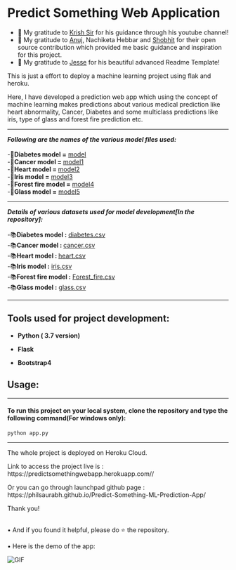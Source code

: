 # Predict Something Web Application

- 👯 My gratitude to [Krish Sir](https://github.com/krishnaik06) for his guidance through his youtube channel!
- 👯 My gratitude to [Anuj](https://github.com/anujvyas?tab=repositories), Nachiketa Hebbar and [Shobhit](https://github.com/shobhitsrivastava-ds) for their open source contribution which provided me basic guidance and inspiration for this project.
- 👯 My gratitude to [Jesse](https://github.com/codeSTACKr) for his beautiful advanced Readme Template!
<p> This is just a effort to deploy a machine learning project using flak and heroku.</p>
<p>Here, I have developed a prediction web app which using the concept of machine learning makes predictions about various medical prediction like heart abnormality, Cancer, Diabetes and some multiclass predictions like iris, type of glass and forest fire prediction etc.</p>

<hr>

_**Following are the names of the various model files used:**_
<br>
<br>
-📕<b>Diabetes model =</b>  [model](https://github.com/philsaurabh/Predict-Something-ML-Prediction-App/blob/master/model.py) 
<br>
-📕<b>Cancer model = </b>  [model1](https://github.com/philsaurabh/Predict-Something-ML-Prediction-App/blob/master/model1.py)
<br>
-📕<b>Heart model = </b>  [model2](https://github.com/philsaurabh/Predict-Something-ML-Prediction-App/blob/master/model2.py)
<br>
-📕<b>Iris model =</b> [model3](https://github.com/philsaurabh/Predict-Something-ML-Prediction-App/blob/master/model3.py) 
<br>
-📕<b>Forest fire model =</b> [model4](https://github.com/philsaurabh/Predict-Something-ML-Prediction-App/blob/master/model4.py)
<br>
-📕<b>Glass model =</b> [model5](https://github.com/philsaurabh/Predict-Something-ML-Prediction-App/blob/master/model5.py)

<hr>

_**Details of various datasets used for model development[In the repository]:**_
<br>
<br>
-📚<b>Diabetes model :</b>  [diabetes.csv](https://github.com/philsaurabh/Predict-Something-ML-Prediction-App/blob/master/diabetes.csv) 
<br>
-📚<b>Cancer model : </b>  [cancer.csv](https://github.com/philsaurabh/Predict-Something-ML-Prediction-App/blob/master/cancer.csv)
<br>
-📚<b>Heart model : </b>  [heart.csv](https://github.com/philsaurabh/Predict-Something-ML-Prediction-App/blob/master/heart.csv)
<br>
-📚<b>Iris model :</b> [iris.csv](https://github.com/philsaurabh/Predict-Something-ML-Prediction-App/blob/master/iris.csv) 
<br>
-📚<b>Forest fire model :</b> [Forest_fire.csv](https://github.com/philsaurabh/Predict-Something-ML-Prediction-App/blob/master/Forest_fire.csv)
<br>
-📚<b>Glass model :</b> [glass.csv](https://github.com/philsaurabh/Predict-Something-ML-Prediction-App/blob/master/glass.csv)

<hr>

## Tools used for project development: 
<ul>
<li><p><b>Python ( 3.7 version)</b></p></li>
<li><p><b>Flask</b></p></li>
<li><p><b>Bootstrap4</b></p></li>
</ul>

## Usage:
<hr>
 <h4> To run this project on your local system, clone the repository and type the following command(For windows only): </h3>
 
 ```
 python app.py
 ```
  
  <hr>
  
  <p> The whole project is deployed on Heroku Cloud.
  
 <p> Link to access the project live is : https://predictsomethingwebapp.herokuapp.com// </p>
 <p> Or you can go through launchpad github page : https://philsaurabh.github.io/Predict-Something-ML-Prediction-App/</p>
  <p> Thank you!</p><br/>
 •  And if you found it helpful, please do ⭐ the repository.
 
 •  Here is the demo of the app:
  
  ![GIF](https://github.com/philsaurabh/Predict-Something-ML-Prediction-App/blob/master/templates/static/img/demo.gif)
  
  
